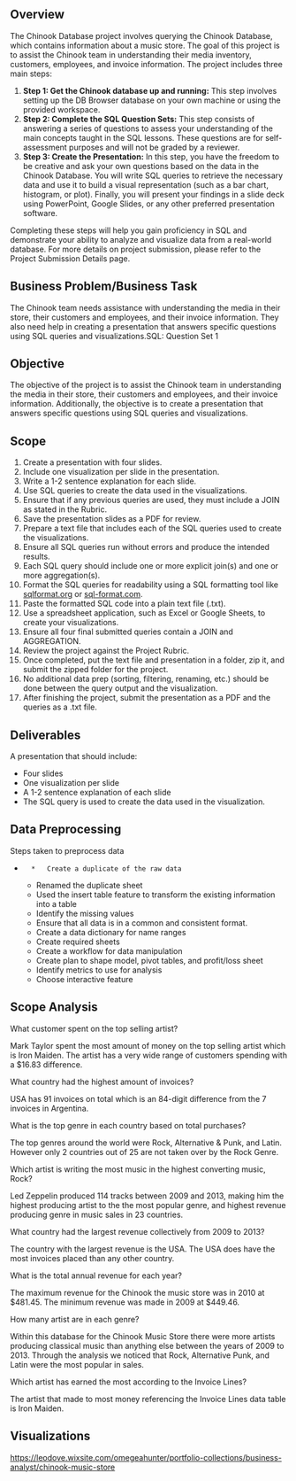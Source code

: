 ## Overview

  

The Chinook Database project involves querying the Chinook Database, which contains information about a music store. The goal of this project is to assist the Chinook team in understanding their media inventory, customers, employees, and invoice information. The project includes three main steps:

  

1. **Step 1: Get the Chinook database up and running:** This step involves setting up the DB Browser database on your own machine or using the provided workspace.
2. **Step 2: Complete the SQL Question Sets:** This step consists of answering a series of questions to assess your understanding of the main concepts taught in the SQL lessons. These questions are for self-assessment purposes and will not be graded by a reviewer.
3. **Step 3: Create the Presentation:** In this step, you have the freedom to be creative and ask your own questions based on the data in the Chinook Database. You will write SQL queries to retrieve the necessary data and use it to build a visual representation (such as a bar chart, histogram, or plot). Finally, you will present your findings in a slide deck using PowerPoint, Google Slides, or any other preferred presentation software.

  

Completing these steps will help you gain proficiency in SQL and demonstrate your ability to analyze and visualize data from a real-world database. For more details on project submission, please refer to the Project Submission Details page.

  

## Business Problem/Business Task

The Chinook team needs assistance with understanding the media in their store, their customers and employees, and their invoice information. They also need help in creating a presentation that answers specific questions using SQL queries and visualizations.SQL: Question Set 1

  

## Objective

The objective of the project is to assist the Chinook team in understanding the media in their store, their customers and employees, and their invoice information. Additionally, the objective is to create a presentation that answers specific questions using SQL queries and visualizations.

##   

## Scope

  

1. Create a presentation with four slides.
2. Include one visualization per slide in the presentation.
3. Write a 1-2 sentence explanation for each slide.
4. Use SQL queries to create the data used in the visualizations.
5. Ensure that if any previous queries are used, they must include a JOIN as stated in the Rubric.
6. Save the presentation slides as a PDF for review.
7. Prepare a text file that includes each of the SQL queries used to create the visualizations.
8. Ensure all SQL queries run without errors and produce the intended results.
9. Each SQL query should include one or more explicit join(s) and one or more aggregation(s).
10. Format the SQL queries for readability using a SQL formatting tool like [sqlformat.org](http://sqlformat.org) or [sql-format.com](http://sql-format.com).
11. Paste the formatted SQL code into a plain text file (.txt).
12. Use a spreadsheet application, such as Excel or Google Sheets, to create your visualizations.
13. Ensure all four final submitted queries contain a JOIN and AGGREGATION.
14. Review the project against the Project Rubric.
15. Once completed, put the text file and presentation in a folder, zip it, and submit the zipped folder for the project.
16. No additional data prep (sorting, filtering, renaming, etc.) should be done between the query output and the visualization.
17. After finishing the project, submit the presentation as a PDF and the queries as a .txt file.

  

##   

## Deliverables

A presentation that should include:

*   Four slides
*   One visualization per slide
*   A 1-2 sentence explanation of each slide
*   The SQL query is used to create the data used in the visualization.

  

## Data Preprocessing

Steps taken to preprocess data

*       *   Create a duplicate of the raw data
    *   Renamed the duplicate sheet
    *   Used the insert table feature to transform the existing information into a table
    *   Identify the missing values
    *   Ensure that all data is in a common and consistent format.
    *   Create a data dictionary for name ranges
    *   Create required sheets
    *   Create a workflow for data manipulation
    *   Create plan to shape model, pivot tables, and profit/loss sheet
    *   Identify metrics to use for analysis
    *   Choose interactive feature

  

## Scope Analysis

  

What customer spent on the top selling artist?

Mark Taylor spent the most amount of money on the top selling artist which is Iron Maiden. The artist has a very wide range of customers spending with a $16.83 difference.

  

What country had the highest amount of invoices?

USA has 91 invoices on total which is an 84-digit difference from the 7 invoices in Argentina.

  

What is the top genre in each country based on total purchases?

The top genres around the world were Rock, Alternative & Punk, and Latin. However only 2 countries out of 25 are not taken over by the Rock Genre.

  

Which artist is writing the most music in the highest converting music, Rock?

Led Zeppelin produced 114 tracks between 2009 and 2013, making him the highest producing artist to the the most popular genre, and highest revenue producing genre in music sales in 23 countries.

  

What country had the largest revenue collectively from 2009 to 2013?

The country with the largest revenue is the USA. The USA does have the most invoices placed than any other country.

  

What is the total annual revenue for each year?

The maximum revenue for the Chinook the music store was in 2010 at $481.45. The minimum revenue was made in 2009 at $449.46.

  

How many artist are in each genre?

Within this database for the Chinook Music Store there were more artists producing classical music than anything else between the years of 2009 to 2013. Through the analysis we noticed that Rock, Alternative Punk, and Latin were the most popular in sales.

  

Which artist has earned the most according to the Invoice Lines?

The artist that made to most money referencing the Invoice Lines data table is Iron Maiden.

## Visualizations
https://leodove.wixsite.com/omegeahunter/portfolio-collections/business-analyst/chinook-music-store
